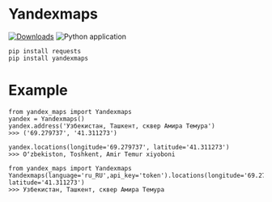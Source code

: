 # Yandexmaps
[![Downloads](https://pepy.tech/badge/yandexmaps)](https://pepy.tech/project/yandexmaps)
![Python application](https://github.com/begyy/Yandexmaps/workflows/Python%20application/badge.svg)
````
pip install requests
pip install yandexmaps
````

# Example

```
from yandex_maps import Yandexmaps
yandex = Yandexmaps()
yandex.address('Узбекистан, Ташкент, сквер Амира Темура')
>>> ('69.279737', '41.311273')

yandex.locations(longitude='69.279737', latitude='41.311273')
>>> Oʻzbekiston, Toshkent, Amir Temur xiyoboni
```

```
from yandex_maps import Yandexmaps
Yandexmaps(language='ru_RU',api_key='token').locations(longitude='69.279737', latitude='41.311273')
>>> Узбекистан, Ташкент, сквер Амира Темура

```
